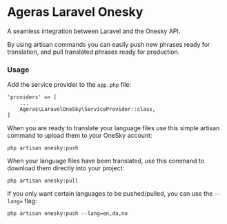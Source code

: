 # Ageras Laravel Onesky

A seamless integration between Laravel and the Onesky API.

By using artisan commands you can easily push new phrases ready for translation, and pull translated phrases ready for production.

### Usage

Add the service provider to the `app.php` file:
```
'providers' => [
    ...
    Ageras\LaravelOneSky\ServiceProvider::class,
]
```

When you are ready to translate your language files use this simple artisan command to upload them to your OneSky account:
```
php artisan onesky:push
```

When your language files have been translated, use this command to download them directly into your project:
```
php artisan onesky:pull
```

If you only want certain languages to be pushed/pulled, you can use the `--lang=` flag:
```
php artisan onesky:push --lang=en,da,no
```